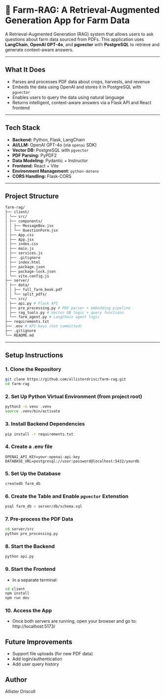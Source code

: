 # 🌾 Farm-RAG: A Retrieval-Augmented Generation App for Farm Data

A Retrieval-Augmented Generation (RAG) system that allows users to ask questions about farm data sourced from PDFs. This application uses **LangChain**, **OpenAI GPT-4o**, and **pgvector** with **PostgreSQL** to retrieve and generate context-aware answers.

---

## What It Does

- Parses and processes PDF data about crops, harvests, and revenue
- Embeds the data using OpenAI and stores it in PostgreSQL with `pgvector`
- Enables users to query the data using natural language
- Returns intelligent, context-aware answers via a Flask API and React frontend

---

## Tech Stack

- **Backend:** Python, Flask, LangChain
- **AI/LLM:** OpenAI GPT-4o (via `openai` SDK)
- **Vector DB:** PostgreSQL with `pgvector`
- **PDF Parsing:** PyPDF2
- **Data Modeling:** Pydantic + Instructor
- **Frontend:** React + Vite
- **Environment Management:** `python-dotenv`
- **CORS Handling:** Flask-CORS

---

## Project Structure
```bash
farm-rag/
├── client/
│ └── src/
│ ├── components/
│ │ ├── MessageBox.jsx
│ │ └── QuestionForm.jsx
│ ├── App.css
│ ├── App.jsx
│ ├── index.css
│ ├── main.js
│ ├── services.js
│ ├── .gitignore
│ ├── index.html
│ ├── package.json
│ ├── package-lock.json
│ └── vite.config.js
├── server/
│ ├── data/
│ │ ├── full_farm_book.pdf
│ │ └── split_pdfs/
│ └── src/
│ ├── api.py # Flask API
│ ├── pre_processing.py # PDF parser + embedding pipeline
│ ├── rag_tools.py # Vector DB logic + query functions
│ └── farm_agent.py # LangChain agent logic
├── requirements.txt
├── .env # API keys (not committed)
├── .gitignore
└── README.md
```
---

## Setup Instructions

### 1. Clone the Repository
```bash
git clone https://github.com/allisterdrisc/farm-rag.git
cd farm-rag
```

### 2. Set Up Python Virtual Environment (from project root)
```bash
python3 -m venv .venv
source .venv/bin/activate
```

### 3. Install Backend Dependencies
```bash
pip install -r requirements.txt
```

### 4. Create a .env file 
```env
OPENAI_API_KEY=your-openai-api-key
DATABASE_URL=postgresql://user:password@localhost:5432/yourdb
```

### 5. Set Up the Database
```bash
createdb farm_db
```

### 6. Create the Table and Enable `pgvector` Extenstion
```bash
psql farm_db < server/db/schema.sql
```

### 7. Pre-process the PDF Data
```bash
cd server/src
python pre_processing.py
```

### 8. Start the Backend
```bash
python api.py
```

### 9. Start the Frontend
- In a separate terminal:
```bash
cd client
npm install
npm run dev
```

### 10. Access the App
- Once both servers are running, open your browser and go to:
http://localhost:5173/

## Future Improvements
- Support file uploads (for new PDF data)
- Add login/authentication
- Add user query history

## Author
Allister Driscoll
